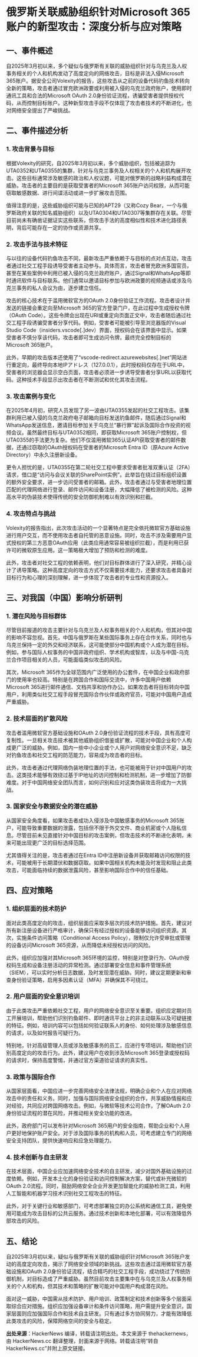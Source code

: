 # 俄罗斯关联威胁组织针对Microsoft 365账户的新型攻击：深度分析与应对策略

## 一、事件概述

自2025年3月初以来，多个疑似与俄罗斯有关联的威胁组织针对与乌克兰及人权事务相关的个人和机构发动了高度定向的网络攻击，目标是非法入侵Microsoft 365账户。据安全公司Volexity的报告，这些攻击从之前的设备代码钓鱼技术转向全新的策略，攻击者通过冒充欧洲政要或利用被入侵的乌克兰政府账户，使用即时通讯工具和合法的Microsoft OAuth 2.0身份验证流程，诱骗受害者提供授权代码，从而控制目标账户。这种新型攻击手段不仅体现了攻击者技术的不断进化，也对网络安全提出了严峻挑战。

## 二、事件描述分析

### 1. 攻击背景与目标

根据Volexity的研究，自2025年3月初以来，多个威胁组织，包括被追踪为UTA0352和UTA0355的集群，针对与乌克兰事务及人权相关的个人和机构展开攻击。这些目标通常涉及敏感的政治和人权议题，可能对俄罗斯的战略利益构成潜在威胁。攻击者的主要目的是获取受害者的Microsoft 365账户访问权限，从而可能窃取敏感数据、进行间谍活动或进一步扩展攻击范围。

值得注意的是，这些威胁组织可能与已知的APT29（又称Cozy Bear，一个与俄罗斯政府关联的知名威胁组织）以及UTA0304和UTA0307等集群存在关联。尽管目前尚未有确凿证据证实这些联系，但攻击手法的高度相似性和技术进化路径表明，背后可能存在一定的协作或资源共享。

### 2. 攻击手法与技术特征

与以往的设备代码钓鱼攻击不同，最新攻击严重依赖于与目标的点对点互动，攻击者通过社交工程手段诱导受害者主动参与。具体而言，攻击者冒充欧洲多国官员，甚至在某些案例中利用已被入侵的乌克兰政府账户，通过Signal和WhatsApp等即时通讯软件与目标联系。他们通常以邀请目标参加与欧洲政要的视频通话或涉及乌克兰事务的私人会议为由，逐步建立信任。

攻击的核心技术在于滥用微软官方的OAuth 2.0身份验证工作流程。攻击者设计并发送的链接会重定向至Microsoft 365的官方登录门户，在此过程中生成授权令牌（OAuth Code）。这些令牌会出现在URI或重定向页面正文中，攻击者随后通过社交工程手段诱骗受害者分享代码。例如，受害者可能被引导至浏览器版的Visual Studio Code（insiders.vscode[.]dev）界面，授权码会在该界面中显示。如果受害者不慎分享该代码，攻击者即可生成访问令牌，最终完全控制目标的Microsoft 365账户。

此外，早期的攻击版本还使用了“vscode-redirect.azurewebsites[.]net”网站进行重定向，最终导向本地IPアドレス（127.0.0.1），此时授权码仅存在于URL中，受害者的浏览器会显示空白页面，攻击者必须进一步诱导受害者分享URL以获取代码。这种技术手段显示出攻击者在不断测试和优化其攻击流程。

### 3. 攻击案例与变化

在2025年4月初，研究人员发现了另一波由UTA0355发起的社交工程攻击。该集群利用已被入侵的乌克兰政府电子邮箱向目标发送钓鱼邮件，随后通过Signal和WhatsApp发送信息，邀请目标参加关于乌克兰“暴行罪”起诉及国际合作投资的视频会议。虽然最终目标与UTA0352相同，即获取Microsoft 365账户控制权，但UTA0355的手法更为复杂。他们不仅滥用微软365认证API获取受害者的邮件数据，还通过窃取的OAuth授权码在受害者的Microsoft Entra ID（原Azure Active Directory）中永久注册新设备。

更令人担忧的是，UTA0355在第二轮社交工程中要求受害者批准双重认证（2FA）请求，借口是“访问与会议关联的SharePoint实例”。此举旨在绕过目标组织设置的额外安全要求，进一步访问受害者的邮箱。此外，攻击者通过与受害者地理位置匹配的代理网络进行登录、邮件访问和设备注册，大幅降低了被检测的风险。这种高水平的伪装技术使得传统的安全防御机制难以有效识别和拦截。

### 4. 攻击特点与挑战

Volexity的报告指出，此次攻击活动的一个显著特点是完全依托微软官方基础设施进行用户交互，而不使用攻击者自托管的恶意设施。同时，攻击不涉及需要用户显式授权的第三方恶意OAuth应用（此类应用通常容易被组织拦截），而是利用已获许可的微软原生应用。这一策略极大增加了预防和检测的难度。

此外，攻击者对社交工程的依赖表明，他们对目标群体进行了深入研究，并精心设计了诱导策略。这种高度定向的攻击方式不仅需要技术能力，还要求攻击者具备对目标行为和心理的深刻理解，进一步体现了攻击者的专业性和资源投入。

## 三、对我国（中国）影响分析研判

### 1. 潜在风险与目标群体

尽管目前报道的攻击主要针对与乌克兰及人权事务相关的个人和机构，但其对中国的影响不容忽视。首先，中国与俄罗斯在某些国际事务上存在合作关系，同时也与乌克兰保持一定的外交和经济联系，这可能使部分中国机构或个人成为潜在目标。例如，参与国际人权事务的中国非政府组织、学术机构或智库，以及与中国-乌克兰合作项目相关的人员，可能面临类似攻击的风险。

其次，Microsoft 365作为全球范围内广泛使用的办公套件，在中国企业和政府部门的使用率也较高。特别是在跨国合作和国际交流中，许多中国用户依赖Microsoft 365进行邮件通信、文档共享和协作办公。如果攻击者将目标转向中国用户，利用类似社交工程手段冒充国际合作伙伴或政府官员，可能对中国用户造成严重威胁。

### 2. 技术层面的扩散风险

攻击者滥用微软官方基础设施和OAuth 2.0身份验证流程的技术手段，具有高度可复制性。一旦相关攻击技术被其他威胁组织借鉴或扩散，可能对中国企业和个人构成更广泛的威胁。例如，国内一些中小企业或个人用户对网络安全意识不足，缺乏对钓鱼攻击和社交工程的防范能力，容易成为攻击者的目标。

此外，攻击者通过代理网络伪装地理位置的手法，也可能被用于针对中国用户的攻击。这类技术能够有效绕过基于IP地址的访问控制和检测机制，进一步增加了防御难度。对于中国网络安全团队而言，如何识别和应对这类伪装攻击将成为一大挑战。

### 3. 国家安全与数据安全的潜在威胁

从国家安全角度看，如果攻击者成功入侵涉及中国敏感事务的Microsoft 365账户，可能导致重要数据的泄露，包括但不限于外交文件、商业机密或个人隐私信息。尽管目前未见直接针对中国目标的攻击案例，但攻击技术的不断进化表明，未来可能出现更广泛的目标选择范围。

尤其值得关注的是，攻击者通过在Entra ID中注册新设备并获取邮箱访问权限的技术，可能被用于长期潜伏和数据窃取。如果中国相关机构未能及时发现和阻止此类攻击，可能面临持续的数据泄露风险，甚至影响国际合作中的信任基础。

## 四、应对策略

### 1. 组织层面的技术防护

面对此类高度定向的攻击，组织层面应采取多层次的技术防护措施。首先，建议对所有新注册设备进行严格审计，确保只有经过授权的设备能够访问组织资源。其次，实施条件访问策略（Conditional Access Policy），限制仅允许受审批或管理的设备访问Microsoft 365资源，从而降低未经授权访问的风险。

此外，组织应加强对其Microsoft 365环境的监控，特别是对登录行为、OAuth授权码生成和设备注册活动的异常检测。通过部署安全信息和事件管理系统（SIEM），可以实时分析日志数据，及时发现潜在威胁。同时，建议定期更新和审查身份验证策略，启用多因素认证（MFA）并确保其不可绕过。

### 2. 用户层面的安全意识培训

由于此类攻击严重依赖社交工程，用户的网络安全意识至关重要。组织应定期对员工开展培训，帮助他们识别钓鱼邮件、即时通讯平台上的非主动联系以及可疑链接的特征。例如，培训内容可以包括如何验证联系人的身份、如何处理涉及敏感信息的请求，以及如何报告可疑行为。

特别地，针对高级管理人员或涉及敏感事务的员工，应进行专项培训，帮助他们识别高度定向的攻击行为。此外，建议用户在收到涉及Microsoft 365登录或授权码的请求时，保持高度警惕，并通过官方渠道验证请求的真实性。

### 3. 政策与国际合作

从国家层面看，中国应进一步完善网络安全法律法规，明确企业和个人在应对网络攻击中的责任和义务。同时，加强与国际网络安全组织的合作，共享威胁情报和应对经验，共同应对跨国网络攻击。例如，与微软等技术公司合作，了解OAuth 2.0身份验证流程的潜在风险，并推动相关安全功能的改进。

此外，政府部门可以发布针对Microsoft 365用户的安全指南，帮助企业和个人用户更好地保护账户安全。对于涉及国际事务的机构和人员，可考虑建立专门的网络安全支持团队，提供快速响应和应急处理能力。

### 4. 技术创新与自主研发

在技术层面，中国企业应加速网络安全技术的自主研发，减少对国外基础设施的过度依赖。例如，开发本土化的身份验证和访问控制解决方案，替代或补充微软的OAuth 2.0流程。同时，鼓励网络安全企业开发更加智能化的威胁检测工具，利用人工智能和机器学习技术识别社交工程攻击的特征。

此外，对于关键行业和敏感部门，可考虑部署独立的办公系统和通信工具，避免使用可能成为攻击目标的公共云服务。通过技术创新和本地化部署，可以有效降低外部攻击的风险。

## 五、结论

自2025年3月初以来，疑似与俄罗斯有关联的威胁组织针对Microsoft 365账户发动的高度定向攻击，揭示了网络安全领域的新挑战。这些攻击通过滥用微软官方基础设施和OAuth 2.0身份验证流程，结合精巧的社交工程手段，成功绕过了传统防御机制，对目标造成了严重威胁。虽然目前攻击主要集中在与乌克兰及人权事务相关的个人和机构，但其技术和策略的扩散可能对中国用户构成潜在风险。

面对这一威胁，中国需从技术防护、用户培训、政策制定和技术创新等多个层面采取综合应对措施。组织应加强设备审计和条件访问策略，用户需提升安全意识，国家层面则应加强国际合作和技术自主研发。只有通过多方协同努力，才能有效降低此类攻击的风险，保障网络空间的安全与稳定。

**出处来源**：HackerNews 编译，转载请注明出处。本文来源于 thehackernews，由 HackerNews.cc 翻译整理，封面来源于网络。转载请注明“转自 HackerNews.cc”并附上原文链接。